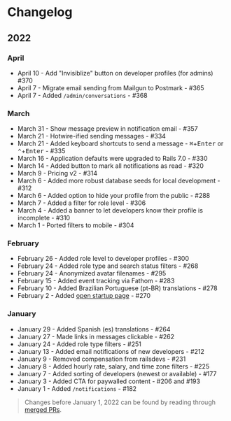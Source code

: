 # Changelog

## 2022

### April

* April 10 - Add "Invisiblize" button on developer profiles (for admins) #370
* April 7 - Migrate email sending from Mailgun to Postmark - #365
* April 7 - Added `/admin/conversations` - #368

### March

* March 31 - Show message preview in notification email - #357
* March 21 - Hotwire-ified sending messages - #334
* March 21 - Added keyboard shortcuts to send a message - <kbd>⌘</kbd>+<kbd>Enter</kbd> or <kbd>⌃</kbd>+<kbd>Enter</kbd> - #335
* March 16 - Application defaults were upgraded to Rails 7.0 - #330
* March 14 - Added button to mark all notifications as read - #320
* March 9 - Pricing v2 - #314
* March 6 - Added more robust database seeds for local development - #312
* March 6 - Added option to hide your profile from the public - #288
* March 7 - Added a filter for role level - #306
* March 4 - Added a banner to let developers know their profile is incomplete - #310
* March 1 - Ported filters to mobile - #304

### February

* February 26 - Added role level to developer profiles - #300
* February 24 - Added role type and search status filters - #268
* February 24 - Anonymized avatar filenames - #295
* February 15 - Added event tracking via Fathom - #283
* February 10 - Added Brazilian Portuguese (pt-BR) translations - #278
* February 2 - Added [open startup page](https://railsdevs.com/open) - #270

### January

* January 29 - Added Spanish (es) translations - #264
* January 27 - Made links in messages clickable - #262
* January 24 - Added role type filters - #251
* January 13 - Added email notifications of new developers - #212
* January 9 - Removed compensation from railsdevs - #231
* January 8 - Added hourly rate, salary, and time zone filters - #225
* January 7 - Added sorting of developers (newest or available) - #177
* January 3 - Added CTA for paywalled content - #206 and #193
* January 1 - Added `/notifications` - #182

> Changes before January 1, 2022 can be found by reading through [merged PRs](https://github.com/joemasilotti/railsdevs.com/pulls?q=is%3Apr+is%3Amerged).
